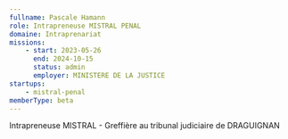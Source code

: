 ```yaml
---
fullname: Pascale Hamann
role: Intrapreneuse MISTRAL PENAL
domaine: Intraprenariat
missions:
    - start: 2023-05-26
      end: 2024-10-15
      status: admin
      employer: MINISTERE DE LA JUSTICE
startups:
    - mistral-penal
memberType: beta
---
```


Intrapreneuse MISTRAL - Greffière au tribunal judiciaire de DRAGUIGNAN
